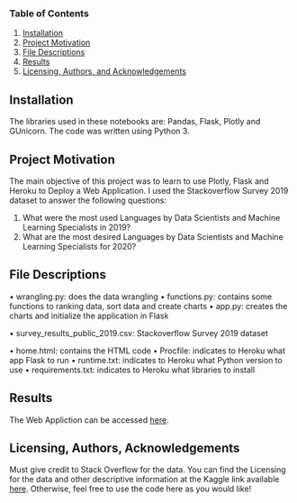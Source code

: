 ### Table of Contents

1. [Installation](#installation)
2. [Project Motivation](#motivation)
3. [File Descriptions](#files)
4. [Results](#results)
5. [Licensing, Authors, and Acknowledgements](#licensing)

## Installation <a name="installation"></a>

The libraries used in these notebooks are: Pandas, Flask, Plotly and GUnicorn.
The code was written using Python 3.

## Project Motivation<a name="motivation"></a>

The main objective of this project was to learn to use Plotly, Flask and Heroku to Deploy a Web Application.
I used the Stackoverflow Survey 2019 dataset to answer the following questions:

1. What were the most used Languages by Data Scientists and Machine Learning Specialists in 2019?
2. What are the most desired Languages by Data Scientists and Machine Learning Specialists for 2020?

## File Descriptions <a name="files"></a>

• wrangling.py: does the data wrangling
• functions.py: contains some functions to ranking data, sort data and create charts
• app.py: creates the charts and initialize the application in Flask

• survey_results_public_2019.csv: Stackoverflow Survey 2019 dataset

• home.html: contains the HTML code
• Procfile: indicates to Heroku what app Flask to run
• runtime.txt: indicates to Heroku what Python version to use
• requirements.txt: indicates to Heroku what libraries to install

## Results<a name="results"></a>

The Web Appliction can be accessed [here](https://lh-herokufirstdeploy.herokuapp.com/).

## Licensing, Authors, Acknowledgements<a name="licensing"></a>

Must give credit to Stack Overflow for the data.  You can find the Licensing for the data and other descriptive information at the Kaggle link available [here](https://www.kaggle.com/mchirico/stack-overflow-developer-survey-results-2019).  Otherwise, feel free to use the code here as you would like! 
